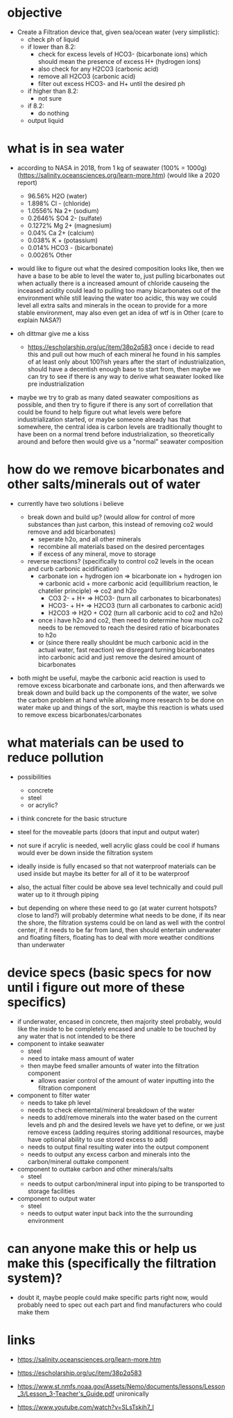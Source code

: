 # objective
- Create a Filtration device that, given sea/ocean water (very simplistic):
    - check ph of liquid
    - if lower than 8.2:
        - check for excess levels of HCO3- (bicarbonate ions) which should mean the presence of excess H+ (hydrogen ions)
        - also check for any H2CO3 (carbonic acid)
        - remove all H2CO3 (carbonic acid)
        - filter out excess HCO3- and H+ until the desired ph
    - if higher than 8.2:
        - not sure
    - if 8.2:
        - do nothing
    - output liquid

# what is in sea water
- according to NASA in 2018, from 1 kg of seawater (100% = 1000g) (https://salinity.oceansciences.org/learn-more.htm) (would like a 2020 report)
    - 96.56% H2O (water)
    - 1.898% Cl - (chloride)
    - 1.0556% Na 2+ (sodium)
    - 0.2646% SO4 2- (sulfate)
    - 0.1272% Mg 2+ (magnesium)
    - 0.04% Ca 2+ (calcium)
    - 0.038% K + (potassium)
    - 0.014% HCO3 - (bicarbonate)
    - 0.0026% Other

- would like to figure out what the desired composition looks like, then we have a base to be able to level the water to, just pulling bicarbonates out when actually there is a increased amount of chloride causeing the inceased acidity could lead to pulling too many bicarbonates out of the environment while still leaving the water too acidic, this way we could level all extra salts and minerals in the ocean to provide for a more stable environment, may also even get an idea of wtf is in Other (care to explain NASA?)

- oh dittmar give me a kiss
    - https://escholarship.org/uc/item/38p2q583 once i decide to read this and pull out how much of each mineral he found in his samples of at least only about 100?ish years after the start of industrialization, should have a decentish enough base to start from, then maybe we can try to see if there is any way to derive what seawater looked like pre industrialization

- maybe we try to grab as many dated seawater compositions as possible, and then try to figure if there is any sort of correllation that could be found to help figure out what levels were before industrialization started, or maybe someone already has that somewhere, the central idea is carbon levels are traditionally thought to have been on a normal trend before industrialization, so theoretically around and before then would give us a "normal" seawater composition

# how do we remove bicarbonates and other salts/minerals out of water
- currently have two solutions i believe
    - break down and build up? (would allow for control of more substances than just carbon, this instead of removing co2 would remove and add bicarbonates)
        - seperate h2o, and all other minerals
        - recombine all materials based on the desired percentages
        - if excess of any mineral, move to storage
    - reverse reactions? (specifically to control co2 levels in the ocean and curb carbonic acidification)
        - carbonate ion + hydrogen ion => bicarbonate ion + hydrogen ion => carbonic acid + more carbonic acid (equillibrium reaction, le chatelier principle) => co2 and h2o
            - CO3 2- + H+ => HCO3- (turn all carbonates to bicarbonates)
            - HCO3- + H+ => H2CO3 (turn all carbonates to carbonic acid)
            - H2CO3 => H2O + CO2 (turn all carbonic acid to co2 and h2o)
        - once i have h2o and co2, then need to determine how much co2 needs to be removed to reach the desired ratio of bicarbonates to h2o
        - or (since there really shouldnt be much carbonic acid in the actual water, fast reaction) we disregard turning bicarbonates into carbonic acid and just remove the desired amount of bicarbonates

- both might be useful, maybe the carbonic acid reaction is used to remove excess bicarbonate and carbonate ions, and then afterwards we break down and build back up the components of the water, we solve the carbon problem at hand while allowing more research to be done on water make up and things of the sort, maybe this reaction is whats used to remove excess bicarbonates/carbonates


# what materials can be used to reduce pollution
- possibilities
    - concrete
    - steel
    - or acrylic?
- i think concrete for the basic structure
- steel for the moveable parts (doors that input and output water)
- not sure if acrylic is needed, well acrylic glass could be cool if humans would ever be down inside the filtration system
- ideally inside is fully encased so that not waterproof materials can be used inside but maybe its better for all of it to be waterproof

- also, the actual filter could be above sea level technically and could pull water up to it through piping
- but depending on where these need to go (at water current hotspots? close to land?) will probably determine what needs to be done, if its near the shore, the filtration systems could be on land as well with the control center, if it needs to be far from land, then should entertain underwater and floating filters, floating has to deal with more weather conditions than underwater


# device specs (basic specs for now until i figure out more of these specifics)
- if underwater, encased in concrete, then majority steel probably, would like the inside to be completely encased and unable to be touched by any water that is not intended to be there
- component to intake seawater
    - steel
    - need to intake mass amount of water
    - then maybe feed smaller amounts of water into the filtration component
        - allows easier control of the amount of water inputting into the filtration component
- component to filter water
    - needs to take ph level
    - needs to check elemental/mineral breakdown of the water
    - needs to add/remove minerals into the water based on the current levels and ph and the desired levels we have yet to define, or we just remove excess (adding requires storing additional resources, maybe have optional ability to use stored excess to add)
    - needs to output final resulting water into the output component
    - needs to output any excess carbon and minerals into the carbon/mineral outtake component
- component to outtake carbon and other minerals/salts
    - steel
    - needs to output carbon/mineral input into piping to be transported to storage facilities
- component to output water
    - steel
    - needs to output water input back into the the surrounding environment

# can anyone make this or help us make this (specifically the filtration system)?
- doubt it, maybe people could make specific parts right now, would probably need to spec out each part and find manufacturers who could make them

# links
- https://salinity.oceansciences.org/learn-more.htm

- https://escholarship.org/uc/item/38p2q583

- https://www.st.nmfs.noaa.gov/Assets/Nemo/documents/lessons/Lesson_3/Lesson_3-Teacher's_Guide.pdf unironically

- https://www.youtube.com/watch?v=SLsTskih7_I
